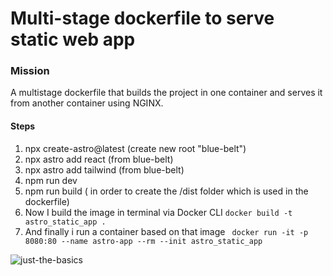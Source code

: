 # Multi-stage dockerfile to serve static web app

### Mission
A multistage dockerfile that builds the project in one container and serves it from another container using NGINX. 

#### Steps
1. npx create-astro@latest (create new root "blue-belt")
2. npx astro add react (from blue-belt)
3. npx astro add tailwind (from blue-belt)
4. npm run dev
5. npm run build ( in order to create the /dist folder which is used in the dockerfile)
6. Now I build the image in terminal via Docker CLI ``` docker build -t astro_static_app . ```
7. And finally i run a container based on that image ``` docker run -it -p 8080:80 --name astro-app --rm --init astro_static_app```


![just-the-basics](https://github.com/withastro/astro/assets/2244813/a0a5533c-a856-4198-8470-2d67b1d7c554)

